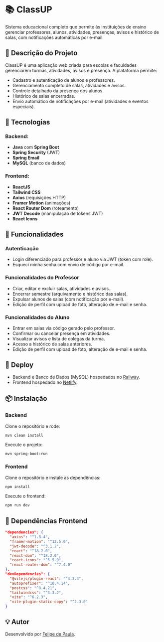# 📚 ClassUP

Sistema educacional completo que permite às instituições de ensino gerenciar professores, alunos, atividades, presenças, avisos e histórico de salas, com notificações automáticas por e-mail.

## 🚀 Descrição do Projeto

ClassUP é uma aplicação web criada para escolas e faculdades gerenciarem turmas, atividades, avisos e presença. A plataforma permite:

- Cadastro e autenticação de alunos e professores.
- Gerenciamento completo de salas, atividades e avisos.
- Controle detalhado da presença dos alunos.
- Histórico de salas encerradas.
- Envio automático de notificações por e-mail (atividades e eventos especiais).

## 🔧 Tecnologias

### Backend:
- **Java** com **Spring Boot**
- **Spring Security** (JWT)
- **Spring Email**
- **MySQL** (banco de dados)

### Frontend:
- **ReactJS**
- **Tailwind CSS**
- **Axios** (requisições HTTP)
- **Framer Motion** (animações)
- **React Router Dom** (roteamento)
- **JWT Decode** (manipulação de tokens JWT)
- **React Icons**

## 🎯 Funcionalidades

### Autenticação
- Login diferenciado para professor e aluno via JWT (token com role).
- Esqueci minha senha com envio de código por e-mail.

### Funcionalidades do Professor
- Criar, editar e excluir salas, atividades e avisos.
- Encerrar semestre (arquivamento e histórico das salas).
- Expulsar alunos de salas (com notificação por e-mail).
- Edição de perfil com upload de foto, alteração de e-mail e senha.

### Funcionalidades do Aluno
- Entrar em salas via código gerado pelo professor.
- Confirmar ou cancelar presença em atividades.
- Visualizar avisos e lista de colegas da turma.
- Acesso a histórico de salas anteriores.
- Edição de perfil com upload de foto, alteração de e-mail e senha.

## 🚢 Deploy

- Backend e Banco de Dados (MySQL) hospedados no [Railway](https://railway.app/).
- Frontend hospedado no [Netlify](https://classup-web.netlify.app/inicio).

## 📦 Instalação

### Backend
Clone o repositório e rode:
```bash
mvn clean install
```
Execute o projeto:
```bash
mvn spring-boot:run
```

### Frontend
Clone o repositório e instale as dependências:
```bash
npm install
```
Execute o frontend:
```bash
npm run dev
```

## 📄 Dependências Frontend

```json
"dependencies": {
  "axios": "^1.8.4",
  "framer-motion": "^12.5.0",
  "jwt-decode": "^3.1.2",
  "react": "^18.2.0",
  "react-dom": "^18.2.0",
  "react-icons": "^5.5.0",
  "react-router-dom": "^7.4.0"
},
"devDependencies": {
  "@vitejs/plugin-react": "^4.3.4",
  "autoprefixer": "^10.4.14",
  "postcss": "^8.4.21",
  "tailwindcss": "^3.3.2",
  "vite": "^6.2.3",
  "vite-plugin-static-copy": "^2.3.0"
}
```

## 💡 Autor
Desenvolvido por [Felipe de Paula](https://github.com/felipexxxxx).
